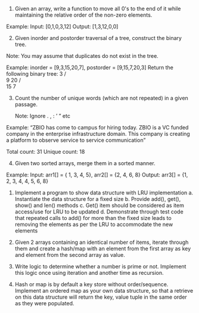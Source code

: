 1.	Given an array, write a function to move all 0's to the end of it while maintaining the relative order of the non-zero elements.

Example:
Input: [0,1,0,3,12]
Output: [1,3,12,0,0]

2.	Given inorder and postorder traversal of a tree, construct the binary tree.

Note:
You may assume that duplicates do not exist in the tree.

Example:
inorder = [9,3,15,20,7], postorder = [9,15,7,20,3]
Return the following binary tree:
    3
   / \
  9  20
    /  \
   15   7

3.	Count the number of unique words (which are not repeated) in a given passage.

	Note:
	Ignore . , : ’ ” etc

Example:
“ZBIO has come to campus for hiring today. ZBIO is a VC funded company in the enterprise infrastructure domain. This company is creating a platform to observe service to service communication” 

Total count: 31
Unique count: 18

4.	Given two sorted arrays, merge them in a sorted manner. 

Example:
Input: arr1[] = { 1, 3, 4, 5}, arr2[] = {2, 4, 6, 8}
Output: arr3[] = {1, 2, 3, 4, 4, 5, 6, 8}

1.	Implement a program to show data structure with LRU implementation 
a.	Instantiate the data structure for a fixed size
b.	Provide add(), get(), show() and len() methods
c.	Get() item should be considered as item access/use for LRU to be updated
d.	Demonstrate through test code that repeated calls to add() for more than the fixed size leads to removing the elements as per the LRU to accommodate the new elements


2.	Given 2 arrays containing an identical number of items, iterate through them and create a hash/map with an element from the first array as key and element from the second array as value.


3.	Write logic to determine whether a number is prime or not. Implement this logic once using iteration and another time as recursion.


4.	Hash or map is by default a key store without order/sequence. Implement an ordered map as your own data structure, so that a retrieve on this data structure will return the key, value tuple in the same order as they were populated.
